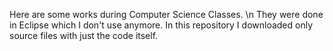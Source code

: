 Here are some works during Computer Science Classes. \n
They were done in Eclipse which I don't use anymore.
In this repository I downloaded only source files with just the code itself.
